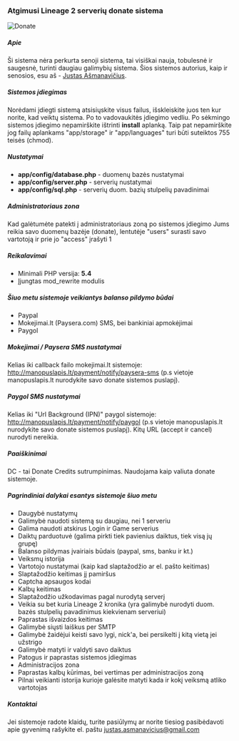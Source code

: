 ### Atgimusi Lineage 2 serverių donate sistema
![Donate](http://asmanavicius.lt/donate/intro.png)

##### Apie
Ši sistema nėra perkurta senoji sistema, tai visiškai nauja, tobulesnė ir saugesnė, turinti daugiau galimybių sistema. Šios sistemos autorius, kaip ir senosios, esu aš - [Justas Ašmanavičius](http://justas.asmanavicius.lt).

##### Sistemos įdiegimas
Norėdami įdiegti sistemą atsisiųskite visus failus, išskleiskite juos ten kur norite, kad veiktų sistema. Po to vadovaukitės įdiegimo vedliu. Po sėkmingo sistemos įdiegimo nepamirškite ištrinti **install** aplanką.
Taip pat nepamirškite jog failų aplankams "app/storage" ir "app/languages" turi būti suteiktos 755 teisės (chmod).

##### Nustatymai
* **app/config/database.php** - duomenų bazės nustatymai
* **app/config/server.php** - serverių nustatymai
* **app/config/sql.php** - serverių duom. bazių stulpelių pavadinimai

##### Administratoriaus zona
Kad galėtumėte patekti į administratoriaus zoną po sistemos įdiegimo Jums reikia savo duomenų bazėje (donate), lentutėje "users" surasti savo vartotoją ir prie jo "access" įrašyti 1

##### Reikalavimai
* Minimali PHP versija: **5.4**
* Įjungtas mod_rewrite modulis

##### Šiuo metu sistemoje veikiantys balanso pildymo būdai
* Paypal
* Mokejimai.lt (Paysera.com) SMS, bei bankiniai apmokėjimai
* Paygol

##### Mokejimai / Paysera SMS nustatymai
Kelias iki callback failo mokejimai.lt sistemoje: http://manopuslapis.lt/payment/notify/paysera-sms (p.s vietoje manopuslapis.lt nurodykite savo donate sistemos puslapį).

##### Paygol SMS nustatymai
Kelias iki "Url Background (IPN)" paygol sistemoje: http://manopuslapis.lt/payment/notify/paygol (p.s vietoje manopuslapis.lt nurodykite savo donate sistemos puslapį). Kitų URL (accept ir cancel) nurodyti nereikia.

##### Paaiškinimai
DC - tai Donate Credits sutrumpinimas. Naudojama kaip valiuta donate sistemoje.

##### Pagrindiniai dalykai esantys sistemoje šiuo metu
* Daugybė nustatymų
* Galimybė naudoti sistemą su daugiau, nei 1 serveriu
* Galima naudoti atskirus Login ir Game serverius
* Daiktų parduotuvė (galima pirkti tiek pavienius daiktus, tiek visą jų grupę)
* Balanso pildymas įvairiais būdais (paypal, sms, banku ir kt.)
* Veiksmų istorija
* Vartotojo nustatymai (kaip kad slaptažodžio ar el. pašto keitimas)
* Slaptažodžio keitimas jį pamiršus
* Captcha apsaugos kodai
* Kalbų keitimas
* Slaptažodžio užkodavimas pagal nurodytą serverį
* Veikia su bet kuria Lineage 2 kronika (yra galimybė nurodyti duom. bazės stulpelių pavadinimus kiekvienam serveriui)
* Paprastas išvaizdos keitimas
* Galimybė siųsti laiškus per SMTP
* Galimybė žaidėjui keisti savo lygi, nick'a, bei persikelti į kitą vietą jei užstrigo
* Galimybė matyti ir valdyti savo daiktus
* Patogus ir paprastas sistemos įdiegimas
* Administracijos zona
* Paprastas kalbų kūrimas, bei vertimas per administracijos zoną
* Pilnai veikianti istorija kurioje galėsite matyti kada ir kokį veiksmą atliko vartotojas

##### Kontaktai
Jei sistemoje radote klaidų, turite pasiūlymų ar norite tiesiog pasibėdavoti apie gyvenimą rašykite el. paštu justas.asmanavicius@gmail.com
